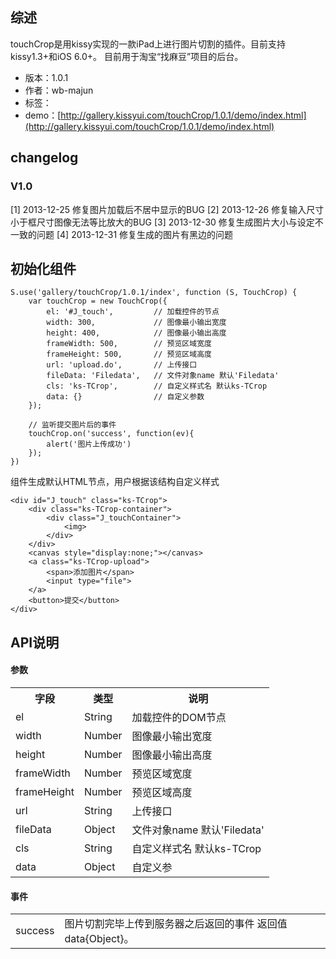 ## 综述

touchCrop是用kissy实现的一款iPad上进行图片切割的插件。目前支持kissy1.3+和iOS 6.0+。
目前用于淘宝“找麻豆”项目的后台。

* 版本：1.0.1
* 作者：wb-majun
* 标签：
* demo：[http://gallery.kissyui.com/touchCrop/1.0.1/demo/index.html](http://gallery.kissyui.com/touchCrop/1.0.1/demo/index.html)

## changelog

### V1.0

[1] 2013-12-25 修复图片加载后不居中显示的BUG
[2] 2013-12-26 修复输入尺寸小于框尺寸图像无法等比放大的BUG
[3] 2013-12-30 修复生成图片大小与设定不一致的问题
[4] 2013-12-31 修复生成的图片有黑边的问题


## 初始化组件

    S.use('gallery/touchCrop/1.0.1/index', function (S, TouchCrop) {
		var touchCrop = new TouchCrop({
			el: '#J_touch',			// 加载控件的节点
			width: 300,				// 图像最小输出宽度
			height: 400,			// 图像最小输出高度
			frameWidth: 500,		// 预览区域宽度
			frameHeight: 500,		// 预览区域高度
			url: 'upload.do',		// 上传接口
			fileData: 'Filedata', 	// 文件对象name 默认'Filedata'
			cls: 'ks-TCrop',		// 自定义样式名 默认ks-TCrop
			data: {}				// 自定义参数
		});

		// 监听提交图片后的事件
		touchCrop.on('success', function(ev){
			alert('图片上传成功')
		});
    })
    
组件生成默认HTML节点，用户根据该结构自定义样式

	<div id="J_touch" class="ks-TCrop">
		<div class="ks-TCrop-container">
			<div class="J_touchContainer">
				<img>
			</div>
		</div>
		<canvas style="display:none;"></canvas>
		<a class="ks-TCrop-upload">
			<span>添加图片</span>
			<input type="file">
		</a>
		<button>提交</button>
	</div>

## API说明
#### 参数
<table>
	<tr><th>字段</th><th>类型</th><th>说明</th></tr>
	<tr><td>el</td><td>String</td><td>加载控件的DOM节点</td></tr>
	<tr><td>width</td><td>Number</td><td>图像最小输出宽度</td></tr>
	<tr><td>height</td><td>Number</td><td>图像最小输出高度</td></tr>
	<tr><td>frameWidth</td><td>Number</td><td>预览区域宽度</td></tr>
	<tr><td>frameHeight</td><td>Number</td><td>预览区域高度</td></tr>
	<tr><td>url</td><td>String</td><td>上传接口</td></tr>
	<tr><td>fileData</td><td> Object</td><td>文件对象name 默认'Filedata'</td></tr>
	<tr><td>cls</td><td>String</td><td>自定义样式名 默认ks-TCrop</td></tr>
	<tr><td>data</td><td>Object</td><td>自定义参</td></tr>
</table>

#### 事件

<table>
	<tr><td>success</td><td>图片切割完毕上传到服务器之后返回的事件 返回值data{Object}。</td></tr>
</table>
